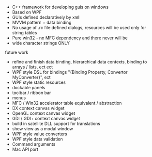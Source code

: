 - C++ framework for developing guis on windows
- Based on WPF
- GUIs defined declaratively by xml
- MVVM pattern + data binding
- No usage of .rc file defined dialogs, resources will be used only for string tables
- Pure win32 - no MFC dependency and there never will be
- wide character strings ONLY

future work
- refine and finish data binding, hierarchical data contexts, binding to arrays / lists, ect ect
- WPF style DSL for bindings "{Binding Property, Convertor MyConverter}", ect
- WPF style static resources
- dockable panels
- toolbar / ribbon bar
- menus
- MFC / Win32 accelerator table equivalent / abstraction
- DX context canvas widget
- OpenGL context canvas widget
- GDI / GDI+ context canvas widget
- build in satellite DLL support for translations
- show view as a modal window
- WPF style value converters
- WPF style data validation
- Command arguments
- Mac API port
